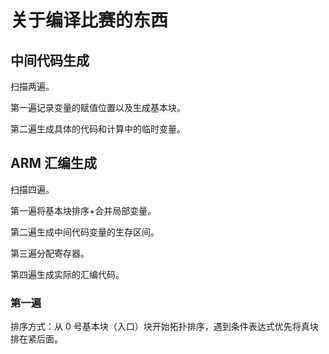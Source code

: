 # 关于编译比赛的东西

## 中间代码生成

扫描两遍。

第一遍记录变量的赋值位置以及生成基本块。

第二遍生成具体的代码和计算中的临时变量。

## ARM 汇编生成

扫描四遍。

第一遍将基本块排序+合并局部变量。

第二遍生成中间代码变量的生存区间。

第三遍分配寄存器。

第四遍生成实际的汇编代码。

### 第一遍

排序方式：从 0 号基本块（入口）块开始拓扑排序，遇到条件表达式优先将真块排在紧后面。
